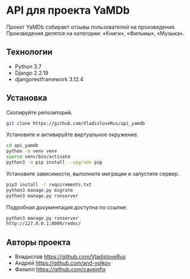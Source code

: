 #  API для проекта YaMDb

Проект YaMDb собирает отзывы пользователей на произведения. 
Произведения делятся на категории: «Книги», «Фильмы», «Музыка».

## Технологии
- Python 3.7
- Django 2.2.19
- djangorestframework 3.12.4

## Установка

Скопируйте репозиторий.
```sh
git clone https://github.com/VladisloveRus/api_yamdb
```
Установите и активируйте виртуальное окружение.
```sh
cd api_yamdb
python -m venv venv
source venv/bin/activate
python3 -m pip install --upgrade pip
```
Установите зависимости, выполните миграции и запустите сервер.

```sh
pip3 install -r requirements.txt
python3 manage.py migrate
python3 manage.py runserver
```
Подробная документация доступна по ссылке:
```sh
python3 manage.py runserver
http://127.0.0.1:8000/redoc/
```


## Авторы проекта
- Владислав https://github.com/VladisloveRus
- Андрей https://github.com/and-volkov 
- Филипп https://github.com/caveinfix
